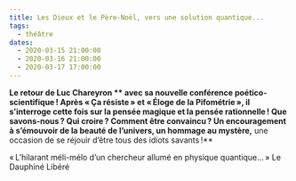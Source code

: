 ```yaml
---
title: Les Dieux et le Père-Noël, vers une solution quantique...
tags: 
  - théâtre
dates:
  - 2020-03-15 21:00:00
  - 2020-03-16 21:00:00
  - 2020-03-17 17:00:00
---
```


**Le retour de Luc Chareyron ** avec sa nouvelle conférence poético-scientifique ! **Après « Ça résiste » et « Éloge de la Pifométrie »**, il s’interroge cette fois sur la pensée magique et la pensée rationnelle !
**Que savons-nous ? Qui croire ? Comment être convaincu ?**
Un encouragement à s’émouvoir de la beauté de l’univers, un hommage au mystère,** une occasion de se réjouir d’être tous des idiots savants !**

<quote>« L’hilarant méli-mélo d’un chercheur allumé en physique quantique… » Le Dauphiné Libéré</quote>


